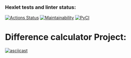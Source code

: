 ### Hexlet tests and linter status:
[![Actions Status](https://github.com/AlexanderUridin/python-project-50/actions/workflows/hexlet-check.yml/badge.svg)](https://github.com/AlexanderUridin/python-project-50/actions)
[![Maintainability](https://api.codeclimate.com/v1/badges/8e807bb55565ff5dba42/maintainability)](https://codeclimate.com/github/AlexanderUridin/python-project-50/maintainability)
[![PyCI](https://github.com/AlexanderUridin/python-project-50/actions/workflows/pyci/badge.svg)](https://github.com/AlexanderUridin/python-project-50/actions)

# Difference calculator Project:

[![asciicast](https://asciinema.org/a/6ZjniA8QIseerPeSXjyuwvfwn.svg)](https://asciinema.org/a/6ZjniA8QIseerPeSXjyuwvfwn)

